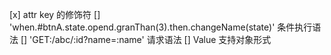 [x] attr key 的修饰符
[] 'when.#btnA.state.opend.granThan(3).then.changeName(state)' 条件执行语法
[] 'GET:/abc/:id?name=:name' 请求语法
[] Value 支持对象形式
